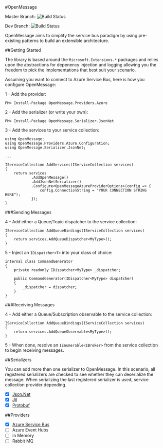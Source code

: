 #OpenMessage

Master Branch: ![Build Status](https://im5tu.visualstudio.com/_apis/public/build/definitions/e4fcda74-9f33-4672-b774-b4419099857c/2/badge)

Dev Branch: ![Build Status](https://im5tu.visualstudio.com/_apis/public/build/definitions/e4fcda74-9f33-4672-b774-b4419099857c/5/badge)

OpenMessage aims to simplify the service bus paradigm by using pre-existing patterns to build an extensible architecture.

##Getting Started

The library is based around the `Microsoft.Extensions.*` packages and relies upon the abstractions for depenency injection and logging allowing you the freedom to pick the implementations that best suit your scenario.

Assuming you want to connect to Azure Service Bus, here is how you configure OpenMessage:

1 - Add the provider: 

    PM> Install-Package OpenMessage.Providers.Azure

2 - Add the serializer (or write your own):

    PM> Install-Package OpenMessage.Serializer.JsonNet
    
3 - Add the services to your service collection: 

    using OpenMessage;
    using OpenMessage.Providers.Azure.Configuration;
    using OpenMessage.Serializer.JsonNet;
    
    ...
    
    IServiceCollection AddServices(IServiceCollection services)
    {
        return services
                .AddOpenMessage()
                .AddJsonNetSerializer()
                .Configure<OpenMessageAzureProviderOptions>(config => {
                    config.ConnectionString = "YOUR CONNECTION STRING HERE");    
                });
    }
    
###Sending Messages

4 - Add either a Queue/Topic dispatcher to the service collection:

    IServiceCollection AddQueueBindings(IServiceCollection services)
    {
        return services.AddQueueDispatcher<MyType>();    
    }
    
5 - Inject an `IDispatcher<T>` into your class of choice:

    internal class CommandGenerator
    {
        private readonly IDispatcher<MyType> _dispatcher;
        
        public CommandGenerator(IDispatcher<MyType> dispatcher)
        {
            _dispatcher = dispatcher;    
        }    
    }
    
###Receiving Messages

4 - Add either a Queue/Subscription observable to the service collection:

    IServiceCollection AddQueueBindings(IServiceCollection services)
    {
        return services.AddQueueObservable<MyType>();    
    }

5 - When done, resolve an `IEnumerable<IBroker>` from the service collection to begin receiving messages.

##Serializers

You can add more than one serializer to OpenMessage. In this scenario, all registered serializers are checked to see whether they can deserialize the message. When serializing the last registered serializer is used, service collection provider depending.

- [x] [Json.Net](http://www.nuget.org/packages/OpenMessage.Serializer.JsonNet/)
- [x] [Jil](http://www.nuget.org/packages/OpenMessage.Serializer.Jil/)
- [x] [Protobuf](http://www.nuget.org/packages/OpenMessage.Serializer.ProtobufNet/)

##Providers

- [x] [Azure Service Bus](http://www.nuget.org/packages/OpenMessage.Providers.Azure/)
- [ ] Azure Event Hubs
- [ ] In Memory
- [ ] Rabbit MQ